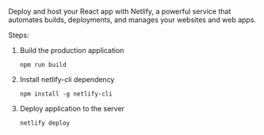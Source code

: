 Deploy and host your React app with Netlify, a powerful service that automates builds, deployments, and manages your websites and web apps.

Steps:
1. Build the production application 
    
    `npm run build`
2. Install netlify-cli dependency

    `npm install -g netlify-cli`
3. Deploy application to the server
    
    `netlify deploy`